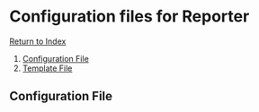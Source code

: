 # Configuration files for Reporter
[Return to Index](README.md)

1. [Configuration File](#configuration-file)
1. [Template File](#template-file)

## Configuration File
